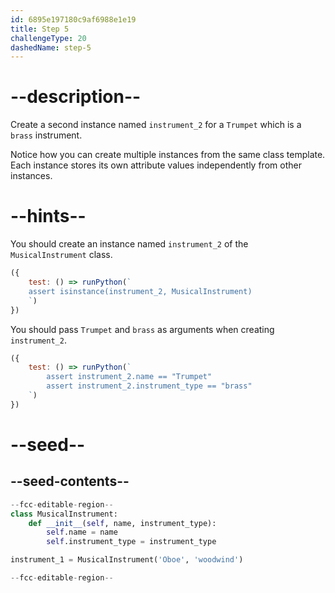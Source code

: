 ```yaml
---
id: 6895e197180c9af6988e1e19
title: Step 5
challengeType: 20
dashedName: step-5
---
```


# --description--

Create a second instance named `instrument_2` for a `Trumpet` which is a `brass` instrument.

Notice how you can create multiple instances from the same class template. Each instance stores its own attribute values independently from other instances.

# --hints--

You should create an instance named `instrument_2` of the `MusicalInstrument` class.

```js
({
    test: () => runPython(`
    assert isinstance(instrument_2, MusicalInstrument)
    `)
})
```

You should pass `Trumpet` and `brass` as arguments when creating `instrument_2`.

```js
({ 
    test: () => runPython(`
        assert instrument_2.name == "Trumpet"
        assert instrument_2.instrument_type == "brass" 
    `) 
})
```

# --seed--

## --seed-contents--

```py
--fcc-editable-region--
class MusicalInstrument:
    def __init__(self, name, instrument_type):
        self.name = name
        self.instrument_type = instrument_type

instrument_1 = MusicalInstrument('Oboe', 'woodwind')

--fcc-editable-region--
```
